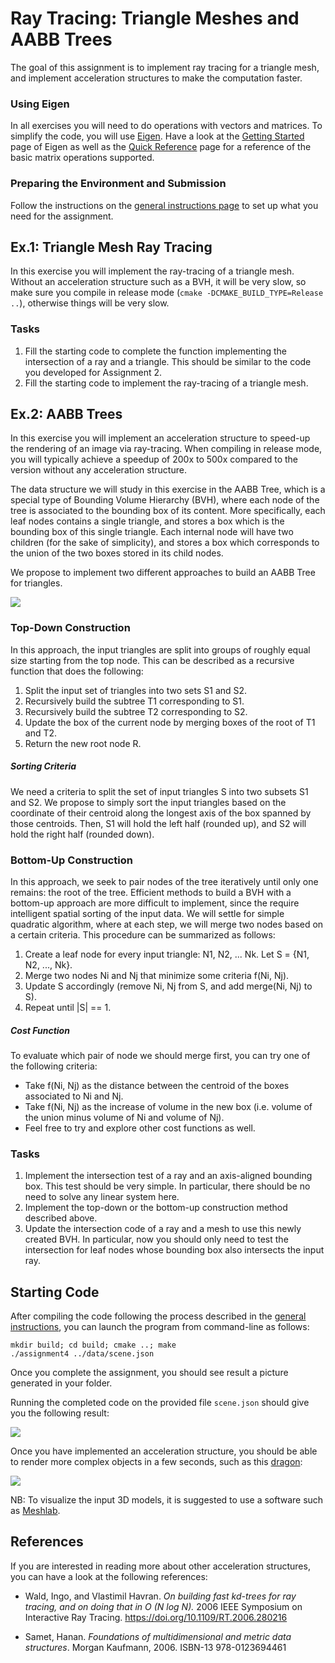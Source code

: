 Ray Tracing: Triangle Meshes and AABB Trees
===========================================

The goal of this assignment is to implement ray tracing for a triangle mesh, and implement acceleration structures to make the computation faster.

### Using Eigen

In all exercises you will need to do operations with vectors and matrices. To simplify the code, you will use [Eigen](http://eigen.tuxfamily.org/).
Have a look at the [Getting Started](http://eigen.tuxfamily.org/dox/GettingStarted.html) page of Eigen as well as the [Quick Reference](http://eigen.tuxfamily.org/dox/group__QuickRefPage.html}) page for a reference of the basic matrix operations supported.

### Preparing the Environment and Submission

Follow the instructions on the [general instructions page](../../Downloads/cg-master/RULES.md) to set up what you need for the assignment.

Ex.1: Triangle Mesh Ray Tracing
-------------------------------

In this exercise you will implement the ray-tracing of a triangle mesh. Without an acceleration structure such as a BVH, it will be very slow, so make sure you compile in release mode (`cmake -DCMAKE_BUILD_TYPE=Release ..`), otherwise things will be very slow.

### Tasks

1. Fill the starting code to complete the function implementing the intersection of a ray and a triangle. This should be similar to the code you developed for Assignment 2.
2. Fill the starting code to implement the ray-tracing of a triangle mesh.

Ex.2: AABB Trees
----------------

In this exercise you will implement an acceleration structure to speed-up the rendering of an image via ray-tracing. When compiling in release mode, you will typically achieve a speedup of 200x to 500x compared to the version without any acceleration structure.

The data structure we will study in this exercise in the AABB Tree, which is a special type of Bounding Volume Hierarchy (BVH), where each node of the tree is associated to the bounding box of its content. More specifically, each leaf nodes contains a single triangle, and stores a box which is the bounding box of this single triangle. Each internal node will have two children (for the sake of simplicity), and stores a box which corresponds to the union of the two boxes stored in its child nodes.

We propose to implement two different approaches to build an AABB Tree for triangles.

![](img/bvh.png?raw=true)

### Top-Down Construction

In this approach, the input triangles are split into groups of roughly equal size starting from the top node. This can be described as a recursive function that does the following:

1. Split the input set of triangles into two sets S1 and S2.
2. Recursively build the subtree T1 corresponding to S1.
3. Recursively build the subtree T2 corresponding to S2.
4. Update the box of the current node by merging boxes of the root of T1 and T2.
5. Return the new root node R.

##### Sorting Criteria

We need a criteria to split the set of input triangles S into two subsets S1 and S2. We propose to simply sort the input triangles based on the coordinate of their centroid along the longest axis of the box spanned by those centroids. Then, S1 will hold the left half (rounded up), and S2 will hold the right half (rounded down).

### Bottom-Up Construction

In this approach, we seek to pair nodes of the tree iteratively until only one remains: the root of the tree. Efficient methods to build a BVH with a bottom-up approach are more difficult to implement, since the require intelligent spatial sorting of the input data. We will settle for simple quadratic algorithm, where at each step, we will merge two nodes based on a certain criteria. This procedure can be summarized as follows:

1. Create a leaf node for every input triangle: N1, N2, ... Nk. Let S = {N1, N2, ..., Nk}.
2. Merge two nodes Ni and Nj that minimize some criteria f(Ni, Nj).
3. Update S accordingly (remove Ni, Nj from S, and add merge(Ni, Nj) to S).
4. Repeat until |S| == 1.

##### Cost Function

To evaluate which pair of node we should merge first, you can try one of the following criteria:

- Take f(Ni, Nj) as the distance between the centroid of the boxes associated to Ni and Nj.
- Take f(Ni, Nj) as the increase of volume in the new box (i.e. volume of the union minus volume of Ni and volume of Nj).
- Feel free to try and explore other cost functions as well.

### Tasks

1. Implement the intersection test of a ray and an axis-aligned bounding box. This test should be very simple. In particular, there should be no need to solve any linear system here.
2. Implement the top-down or the bottom-up construction method described above. 
3. Update the intersection code of a ray and a mesh to use this newly created BVH. In particular, now you should only need to test the intersection for leaf nodes whose bounding box also intersects the input ray.

Starting Code
-------------

After compiling the code following the process described in the [general instructions](https://github.com/nyu-cg-fall-17/computer-graphics/RULES.md), you can launch the program from command-line as follows:

```
mkdir build; cd build; cmake ..; make
./assignment4 ../data/scene.json
```
Once you complete the assignment, you should see result a picture generated in your folder.

Running the completed code on the provided file `scene.json` should give you the following result:

![](img/bunny.png?raw=true)

Once you have implemented an acceleration structure, you should be able to render more complex objects in a few seconds, such as this [dragon][1]:

![](img/dragon.png?raw=true)

NB: To visualize the input 3D models, it is suggested to use a software such as [Meshlab](http://www.meshlab.net/).

[1]: http://cs.nyu.edu/courses/fall17/CSCI-UA.0480-008/data/dragon.off


References
----------

If you are interested in reading more about other acceleration structures, you can have a look at the following references:

- Wald, Ingo, and Vlastimil Havran. *On building fast kd-trees for ray tracing, and on doing that in O (N log N).* 2006 IEEE Symposium on Interactive Ray Tracing. https://doi.org/10.1109/RT.2006.280216

- Samet, Hanan. *Foundations of multidimensional and metric data structures*. Morgan Kaufmann, 2006. ISBN-13 978-0123694461
